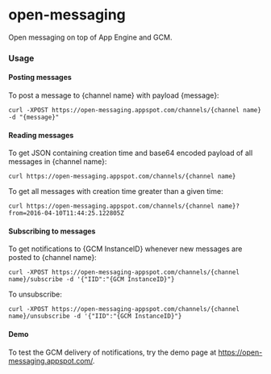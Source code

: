 open-messaging
=====

Open messaging on top of App Engine and GCM.

### Usage

#### Posting messages

To post a message to {channel name} with payload {message}:

`curl -XPOST https://open-messaging.appspot.com/channels/{channel name} -d "{message}"`

#### Reading messages

To get JSON containing creation time and base64 encoded payload of all messages in {channel name}:

`curl https://open-messaging.appspot.com/channels/{channel name}`

To get all messages with creation time greater than a given time:

`curl https://open-messaging.appspot.com/channels/{channel name}?from=2016-04-10T11:44:25.122805Z`

#### Subscribing to messages

To get notifications to {GCM InstanceID} whenever new messages are posted to {channel name}:

`curl -XPOST https://open-messaging-appspot.com/channels/{channel name}/subscribe -d '{"IID":"{GCM InstanceID}"}`

To unsubscribe:

`curl -XPOST https://open-messaging-appspot.com/channels/{channel name}/unsubscribe -d '{"IID":"{GCM InstanceID}"}`

#### Demo

To test the GCM delivery of notifications, try the demo page at https://open-messaging.appspot.com/.
